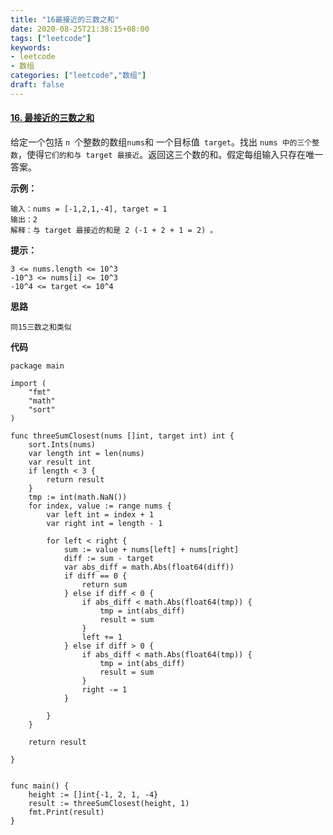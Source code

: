```yaml
---
title: "16最接近的三数之和"
date: 2020-08-25T21:38:15+08:00
tags: ["leetcode"]
keywords: 
- leetcode
- 数组
categories: ["leetcode","数组"]
draft: false
---
```


#### [16. 最接近的三数之和](https://leetcode-cn.com/problems/3sum-closest/)

给定一个包括 `n `个整数的数组` nums `和 一个目标值` target`。找出 `nums 中的三个整数`，使得`它们的和与 target 最接近`。返回这三个数的和。假定每组输入只存在唯一答案。

**示例：**

```
输入：nums = [-1,2,1,-4], target = 1
输出：2
解释：与 target 最接近的和是 2 (-1 + 2 + 1 = 2) 。
```

**提示：**

```
3 <= nums.length <= 10^3
-10^3 <= nums[i] <= 10^3
-10^4 <= target <= 10^4
```



**思路**

```
同15三数之和类似
```



**代码**

```
package main

import (
	"fmt"
	"math"
	"sort"
)

func threeSumClosest(nums []int, target int) int {
	sort.Ints(nums)
	var length int = len(nums)
	var result int
	if length < 3 {
		return result
	}
	tmp := int(math.NaN())
	for index, value := range nums {
		var left int = index + 1
		var right int = length - 1

		for left < right {
			sum := value + nums[left] + nums[right]
			diff := sum - target
			var abs_diff = math.Abs(float64(diff))
			if diff == 0 {
				return sum
			} else if diff < 0 {
				if abs_diff < math.Abs(float64(tmp)) {
					tmp = int(abs_diff)
					result = sum
				}
				left += 1
			} else if diff > 0 {
				if abs_diff < math.Abs(float64(tmp)) {
					tmp = int(abs_diff)
					result = sum
				}
				right -= 1
			}

		}
	}

	return result

}


func main() {
	height := []int{-1, 2, 1, -4}
	result := threeSumClosest(height, 1)
	fmt.Print(result)
}

```

